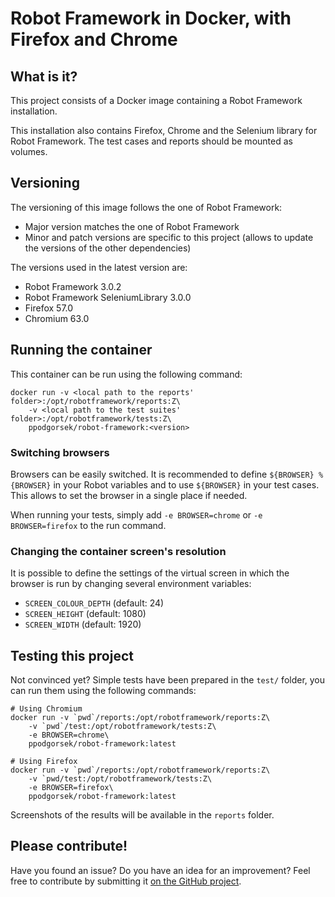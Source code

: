 # Robot Framework in Docker, with Firefox and Chrome

## What is it?

This project consists of a Docker image containing a Robot Framework installation.

This installation also contains Firefox, Chrome and the Selenium library for Robot Framework. The test cases and reports should be mounted as volumes.

## Versioning

The versioning of this image follows the one of Robot Framework:

* Major version matches the one of Robot Framework
* Minor and patch versions are specific to this project (allows to update the versions of the other dependencies)

The versions used in the latest version are:

* Robot Framework 3.0.2
* Robot Framework SeleniumLibrary 3.0.0
* Firefox 57.0
* Chromium 63.0

## Running the container

This container can be run using the following command:

    docker run -v <local path to the reports' folder>:/opt/robotframework/reports:Z\
        -v <local path to the test suites' folder>:/opt/robotframework/tests:Z\
        ppodgorsek/robot-framework:<version>

### Switching browsers

Browsers can be easily switched. It is recommended to define `${BROWSER} %{BROWSER}` in your Robot variables and to use `${BROWSER}` in your test cases. This allows to set the browser in a single place if needed.

When running your tests, simply add `-e BROWSER=chrome` or `-e BROWSER=firefox` to the run command.

### Changing the container screen's resolution

It is possible to define the settings of the virtual screen in which the browser is run by changing several environment variables:

* `SCREEN_COLOUR_DEPTH` (default: 24)
* `SCREEN_HEIGHT` (default: 1080)
* `SCREEN_WIDTH` (default: 1920)

## Testing this project

Not convinced yet? Simple tests have been prepared in the `test/` folder, you can run them using the following commands:

    # Using Chromium
    docker run -v `pwd`/reports:/opt/robotframework/reports:Z\
        -v `pwd`/test:/opt/robotframework/tests:Z\
        -e BROWSER=chrome\
        ppodgorsek/robot-framework:latest
    
    # Using Firefox
    docker run -v `pwd`/reports:/opt/robotframework/reports:Z\
        -v `pwd/test:/opt/robotframework/tests:Z\
        -e BROWSER=firefox\
        ppodgorsek/robot-framework:latest

Screenshots of the results will be available in the `reports` folder.

## Please contribute!

Have you found an issue? Do you have an idea for an improvement? Feel free to contribute by submitting it [on the GitHub project](https://github.com/ppodgorsek/docker-robot-framework/issues).

